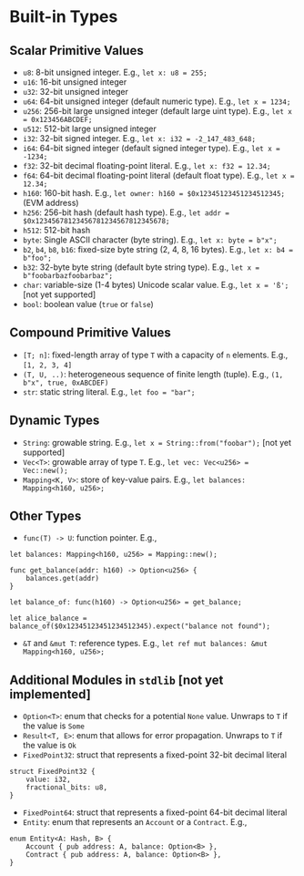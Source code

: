 # Built-in Types

## Scalar Primitive Values

- `u8`: 8-bit unsigned integer. E.g., `let x: u8 = 255;`
- `u16`: 16-bit unsigned integer
- `u32`: 32-bit unsigned integer
- `u64`: 64-bit unsigned integer (default numeric type). E.g., `let x = 1234;`
- `u256`: 256-bit large unsigned integer (default large uint type). E.g., `let x = 0x123456ABCDEF;`
- `u512`: 512-bit large unsigned integer
- `i32`: 32-bit signed integer. E.g., `let x: i32 = -2_147_483_648;`
- `i64`: 64-bit signed integer (default signed integer type). E.g., `let x = -1234;`
- `f32`: 32-bit decimal floating-point literal. E.g., `let x: f32 = 12.34;`
- `f64`: 64-bit decimal floating-point literal (default float type). E.g., `let x = 12.34;`
- `h160`: 160-bit hash. E.g., `let owner: h160 = $0x12345123451234512345;` (EVM address)
- `h256`: 256-bit hash (default hash type). E.g., `let addr = $0x12345678123456781234567812345678;`
- `h512`: 512-bit hash
- `byte`: Single ASCII character (byte string). E.g., `let x: byte = b"x";`
- `b2`, `b4`, `b8`, `b16`: fixed-size byte string (2, 4, 8, 16 bytes). E.g., `let x: b4 = b"foo";`
- `b32`: 32-byte byte string (default byte string type). E.g., `let x = b"foobarbazfoobarbaz";`
- `char`: variable-size (1-4 bytes) Unicode scalar value. E.g., `let x = 'ß';` [not yet supported]
- `bool`: boolean value (`true` or `false`)

## Compound Primitive Values

- `[T; n]`: fixed-length array of type `T` with a capacity of `n` elements. E.g., `[1, 2, 3, 4]`
- `(T, U, ..)`: heterogeneous sequence of finite length (tuple). E.g., `(1, b"x", true, 0xABCDEF)`
- `str`: static string literal. E.g., `let foo = "bar";`

## Dynamic Types

- `String`: growable string. E.g., `let x = String::from("foobar");` [not yet supported]
- `Vec<T>`: growable array of type `T`. E.g., `let vec: Vec<u256> = Vec::new();`
- `Mapping<K, V>`: store of key-value pairs. E.g., `let balances: Mapping<h160, u256>;`

## Other Types

- `func(T) -> U`: function pointer. E.g.,
```
let balances: Mapping<h160, u256> = Mapping::new();

func get_balance(addr: h160) -> Option<u256> {
    balances.get(addr)
}

let balance_of: func(h160) -> Option<u256> = get_balance;

let alice_balance = balance_of($0x12345123451234512345).expect("balance not found");
```
- `&T` and `&mut T`: reference types. E.g., `let ref mut balances: &mut Mapping<h160, u256>;`

## Additional Modules in `stdlib` [not yet implemented]

- `Option<T>`: enum that checks for a potential `None` value. Unwraps to `T` if the value is `Some`
- `Result<T, E>`: enum that allows for error propagation.  Unwraps to `T` if the value is `Ok`
- `FixedPoint32`: struct that represents a fixed-point 32-bit decimal literal
```
struct FixedPoint32 {
    value: i32,
    fractional_bits: u8,
}
```
- `FixedPoint64`: struct that represents a fixed-point 64-bit decimal literal
- `Entity`: enum that represents an `Account` or a `Contract`. E.g.,
```
enum Entity<A: Hash, B> {
    Account { pub address: A, balance: Option<B> },
    Contract { pub address: A, balance: Option<B> },
}
```
